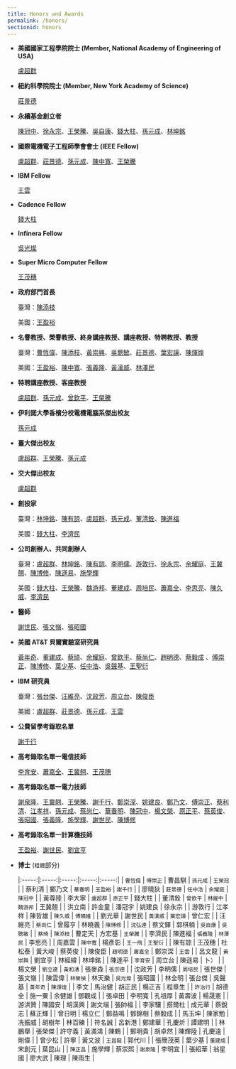 ```yaml
---
title: Honors and Awards
permalink: /honors/
sectionid: honors
---
```

- **美國國家工程學院院士 (Member, National Academy of Engineering of USA)**

  [盧超群](/classmates/盧超群/)

- **紐約科學院院士 (Member, New York Academy of Science)**

  [莊景德](/classmates/莊景德/)

- **永續基金創立者**

  [陳冠中](/classmates/陳冠中/)、[徐永宗](/classmates/徐永宗/)、[王榮騰](/classmates/王榮騰/)、[吳自康](/classmates/吳自康/)、[錢大柱](/classmates/錢大柱)、[孫元成](/classmates/孫元成/)、[林坤銘](/classmates/林坤銘/)

- **國際電機電子工程師學會會士 (IEEE Fellow)**

  [盧超群](/classmates/盧超群/)、[莊景德](/classmates/莊景德/)、[孫元成](/classmates/孫元成/)、[陳中寬](/classmates/陳中寬/)、[王榮騰](/classmates/王榮騰/)

- **IBM Fellow**

  [王雲](/classmates/王雲/)

- **Cadence Fellow**

  [錢大柱](/classmates/錢大柱/)

- **Infinera Fellow**

  [吳光燦](/classmates/吳光燦/)

- **Super Micro Computer Fellow**

  [王茂穗](/classmates/王茂穗/)

- **政府部門首長**

  臺灣：[陳添枝](/classmates/陳添枝/)

  美國：[王盈裕](/classmates/王盈裕/)

- **名譽教授、榮譽教授、終身講座教授、講座教授、特聘教授、教授**

  臺灣：[曹恆偉](/classmates/曹恆偉)、[陳添枝](/classmates/陳添枝/)、[黃崇興](/classmates/黃崇興)、[吳聰敏](/classmates/吳聰敏)、[莊景德](/classmates/莊景德/)、[葉宏謨](/classmates/葉宏謨)、[陳煇煌](/classmates/陳煇煌)

  美國：[王盈裕](/classmates/王盈裕/)、[陳中寬](/classmates/陳中寬/)、[張義隆](/classmates/張義隆/)、[黃漢威](/classmates/黃漢威)、[林澤民](/classmates/林澤民/)

- **特聘講座教授、客座教授**

  [盧超群](/classmates/盧超群/)、[孫元成](/classmates/孫元成/)、[曾欽平](/classmates/曾欽平/)、[王榮騰](/classmates/王榮騰/)

- **伊利諾大學香檳分校電機電腦系傑出校友**

  [孫元成](/classmates/孫元成/)

- **臺大傑出校友**

  [盧超群](/classmates/盧超群/)、[王榮騰](/classmates/王榮騰/)、[孫元成](/classmates/孫元成/)

- **交大傑出校友**

  [盧超群](/classmates/盧超群/)

- **創投家**

  臺灣：[林坤銘](/classmates/林坤銘/)、[陳有諒](/classmates/陳有諒/)、[盧超群](/classmates/盧超群/)、[孫元成](/classmates/孫元成/)、[董清銓](/classmates/董清銓/)、[陳進福](/classmates/陳進福/)

  美國：[錢大柱](/classmates/錢大柱/)、[李濟民](/classmates/李濟民/)

- **公司創辦人、共同創辦人**

  臺灣：[盧超群](/classmates/盧超群/)、[林坤銘](/classmates/林坤銘/)、[陳有諒](/classmates/陳有諒/)、[李明儒](/classmates/李明儒/)、[游敦行](/classmates/游敦行/)、[徐永宗](/classmates/徐永宗/)、[余耀庭](/classmates/余耀庭/)、[王冀翹](/classmates/王冀翹/)、[陳博修](/classmates/陳博修/)、[陳遜易](/classmates/陳遜易/)、[施學輝](/classmates/施學輝/)

  美國：[錢大柱](/classmates/錢大柱/)、[王榮騰](/classmates/王榮騰/)、[魏游邦](/classmates/魏游邦/)、[董建成](/classmates/董建成/)、[周培民](/classmates/周培民/)、[蕭嘉全](/classmates/蕭嘉全/)、[李思亮](/classmates/李思亮/)、[陳久威](/classmates/陳久威/)、[李濟民](/classmates/李濟民/)

- **醫師**

  [謝世民](/classmates/謝世民/)、[張文嶺](/classmates/張文嶺/)、[張昭國](/classmates/張昭國/)

- **美國 AT&T 貝爾實驗室研究員**

  [黃年奇](/classmates/黃年奇/)、[董建成](/classmates/董建成/)、[蔡琦](/classmates/蔡琦/)、[余耀庭](/classmates/余耀庭/)、[曾欽平](/classmates/曾欽平/)、[蔡尚仁](/classmates/蔡尚仁/)、[趙明德](/classmates/趙明德/)、[蔡毅成](/classmates/蔡毅成/) 、[傅崇正](/classmates/傅崇正/)、[陳博修](/classmates/陳博修/)、[葉少基](/classmates/葉少基/)、[任中浩](/classmates/任中浩/)、[吳聲基](/classmates/吳聲基/)、[王聖衍](/classmates/王聖衍/)

- **IBM 研究員**

  臺灣：[張台傑](/classmates/張台傑/)、[汪維亮](/classmates/汪維亮/)、[沈政芳](/classmates/沈政芳/)、[周立台](/classmates/周立台/)、[陳俊臣](/classmates/陳俊臣/)

  美國：[盧超群](/classmates/盧超群/)、[莊景德](/classmates/莊景德/)、[孫元成](/classmates/孫元成/)、[王雲](/classmates/王雲/)

- **公費留學考錄取名單**

  [謝千行](/classmates/謝千行/)

- **高考錄取名單一電信技師**

  [李育安](/classmates/李育安/)、[蕭嘉全](/classmates/蕭嘉全/)、[王冀翹](/classmates/王冀翹/)、[王茂穗](/classmates/王茂穗/)

- **高考錄取名單一電力技師**

  [謝泉隆](/classmates/謝泉隆/)、[王冀翹](/classmates/王冀翹/)、[王榮騰](/classmates/王榮騰/)、[謝千行](/classmates/謝千行/)、[鄭崇深](/classmates/鄭崇深/)、[姚建良](/classmates/姚建良/)、[鄭乃文](/classmates/鄭乃文/)、[傅崇正](/classmates/傅崇正/)、[蔡利清](/classmates/蔡利清/)、[江孝祥](/classmates/江孝祥/)、[孫元成](/classmates/孫元成/)、[蔡尚仁](/classmates/蔡尚仁/)、[華春明](/classmates/華春明/)、[陳冠中](/classmates/陳冠中/)、[楊文榮](/classmates/楊文榮/)、[原正平](/classmates/原正平/)、[蔡英俊](/classmates/蔡英俊/)、[張昭國](/classmates/張昭國/)、[張義隆](/classmates/張義隆/)、[施學輝](/classmates/施學輝/)、[謝世民](/classmates/謝世民/)、[陳博修](/classmates/陳博修/)

- **高考錄取名單一計算機技師**

  [王盈裕](/classmates/王盈裕/)、[謝世民](/classmates/謝世民/)、[劉宜亨](/classmates/劉宜亨/)

- **博士** (`粗體`部分)

  |:-----:|:-----:|:-----:|:-----:|:-----:|
  | `曹恆偉`	| `傅崇正`	| 曹昌騏	| `孫元成`	| `王榮冠`	|
  | 蔡利清	| 鄭乃文	| `華春明`	| `王盈裕`	| `謝千行`	|
  | 廖曉狄	| `莊景德`	| `任中浩`	| `余耀庭`	| `陳冠中`	|
  | 黃尊陸	| 李大寧	| `盧超群`	| `原正平`	| 錢大柱	|
  | 董清銓	| `曾欽平`	| `林維中`	| `魏游邦`	| 王冀翹	|
  | 洪立南	| 許金童	| 潘冠宇	| 姚建良	| 徐永宗	|
  | 游敦行	| 江孝祥	| 陳哲雄	| `陳久威`	| `傅曉維`	|
  | 劉光華	| 謝世民	| `黃漢威`	| `葉宏謨`	| 曾仁宏	|
  | 汪維亮	| `蔡尚仁`	| 曾履亨	| 林曉義	| `陳博修`	|
  | `沈弘達`	| 蔡文鐸	| 郭棋楠	| `吳自康`	| `吳聰敏`	|
  | `蔡琦`	| `陳添枝`	| 曹定天	| 方宏基	| `王榮騰`	|
  | 李濟民	| 陳進福	| `張義隆`	| `林澤民`	| 李思亮	|
  | 周嘉雲	| `陳中寬`	| 楊彥彰	| `王一飛`	| `王聖衍`	|
  | 陳有諒	| 王茂穗	| 杜松泰	| 黃大峻	| 蔡英俊	|
  | 陳俊臣	| `趙明德`	| `蕭嘉全`	| 鄭崇深	| `王雲`	|
  | 呂文龍	| `黃崇興`	| 劉宜亨	| 林經緯	| 林坤銘	|
  | 陳達平	| `李育安`	| 周立台	| 陳遜易	| 卜冫		|
  | 楊文榮	| `劉立達`	| `黃和湧`	| 張麥森	| `張宗德`	|
  | 沈政芳	| 李明儒	| `周培民`	| 張世傑	| 張文嶺	|
  | 陳雲偉	| `林榮楨`	| 林天樂	| `吳光燦`	| 張昭國	|
  | 林全明	| 張台傑	| 吳聲基	| `黃年奇`	| `陳煇煌`	|
  | 李文	| 馬治健	| 胡正民	| 楊正吉	| 程章生	|
  | `許治行`	| 胡德全	| 施一粟	| 余健雄	| 鄧觀成	|
  | 張卓田	| 李明寬	| 孔祖厚	| 黃壽波	| 楊晟憲	|
  | 游洪贊	| 陳國安	| 胡漢興	| 謝文端	| 張帥福	|
  | 李家驤	| 搭爾杜	| 成元華	| 蔡銳志	| 蘇正輝	|
  | 曾日明	| 楊立仁	| 鄭益鳴	| 鄧錦相	| 蔡毅成	|
  | 馬玉坤	| 陳家勉	| 冼振威	| 胡樹年	| 林百練	|
  | 符名誠	| 呂新港	| 鄭建華	| 孔慶炘	| 譚建明	|
  | 林鵬舉	| 張榮傑	| 許守義	| 黃滿鴻	| 陳鶴		|
  | 鄭明貴	| 胡卓然	| 陳輝陸	| 孔慶遠	| 剛偉		|
  | 曾少松	| 許寧		| 黃文波	| `王昌龍`	| 郭代川	|
  | 張簡茂英	| 葉少基	| `董建成`	| 宋創元	| 葉昆山	|
  | `陳正昌`	| 施學輝	| 蔡崇熙	| `謝泉隆`	| 李明宜	|
  | 張紹華 | 翁星國 | 廖大武 | 陳理 | 陳雨生 |
